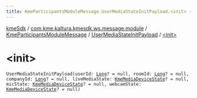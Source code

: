 ```yaml
---
title: KmeParticipantsModuleMessage.UserMediaStateInitPayload.<init> - kmeSdk
---
```


[kmeSdk](../../../index.html) / [com.kme.kaltura.kmesdk.ws.message.module](../../index.html) / [KmeParticipantsModuleMessage](../index.html) / [UserMediaStateInitPayload](index.html) / [&lt;init&gt;](./-init-.html)

# &lt;init&gt;

`UserMediaStateInitPayload(userId: `[`Long`](https://kotlinlang.org/api/latest/jvm/stdlib/kotlin/-long/index.html)`? = null, roomId: `[`Long`](https://kotlinlang.org/api/latest/jvm/stdlib/kotlin/-long/index.html)`? = null, companyId: `[`Long`](https://kotlinlang.org/api/latest/jvm/stdlib/kotlin/-long/index.html)`? = null, liveMediaState: `[`KmeMediaDeviceState`](../../../com.kme.kaltura.kmesdk.ws.message.type/-kme-media-device-state/index.html)`? = null, micState: `[`KmeMediaDeviceState`](../../../com.kme.kaltura.kmesdk.ws.message.type/-kme-media-device-state/index.html)`? = null, webcamState: `[`KmeMediaDeviceState`](../../../com.kme.kaltura.kmesdk.ws.message.type/-kme-media-device-state/index.html)`? = null)`